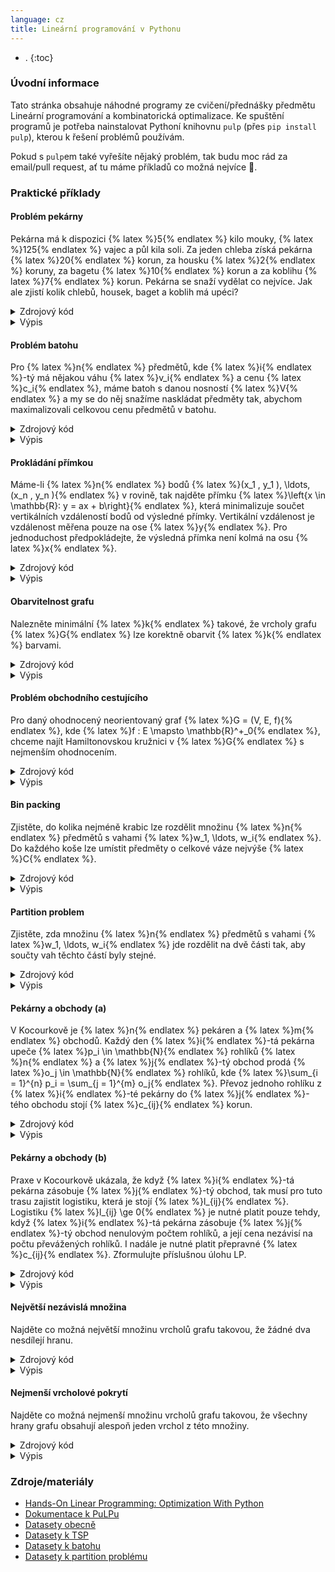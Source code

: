 ```yaml
---
language: cz
title: Lineární programování v Pythonu
---
```



- .
{:toc}

### Úvodní informace
Tato stránka obsahuje náhodné programy ze cvičení/přednášky předmětu Lineární programování a kombinatorická optimalizace. Ke spuštění programů je potřeba nainstalovat Pythoní knihovnu `pulp` (přes `pip install pulp`), kterou k řešení problémů používám.

Pokud s `pulp`em také vyřešíte nějaký problém, tak budu moc rád za email/pull request, ať tu máme příkladů co možná nejvíce 🙂.

### Praktické příklady

#### Problém pekárny
Pekárna má k dispozici {% latex %}5{% endlatex %} kilo mouky, {% latex %}125{% endlatex %} vajec a půl kila soli. Za jeden chleba získá pekárna {% latex %}20{% endlatex %} korun, za housku {% latex %}2{% endlatex %} koruny, za bagetu {% latex %}10{% endlatex %} korun a za koblihu {% latex %}7{% endlatex %} korun. Pekárna se snaží vydělat co nejvíce. Jak ale zjistí kolik chlebů, housek, baget a koblih má upéci?

<details>
	<summary class="code-summary">Zdrojový kód</summary>
	<div markdown="1">
```py
{% include linearni-programovani-v-pythonu/pekarna.py %}```
</div>
</details>

<details>
	<summary class="code-summary">Výpis</summary>
	<div markdown="1">
```
{% include linearni-programovani-v-pythonu/pekarna.out %}```
</div>
</details>

#### Problém batohu
Pro {% latex %}n{% endlatex %} předmětů, kde {% latex %}i{% endlatex %}-tý má nějakou váhu {% latex %}v_i{% endlatex %} a cenu {% latex %}c_i{% endlatex %}, máme batoh s danou nosností {% latex %}V{% endlatex %} a my se do něj snažíme naskládat předměty tak, abychom maximalizovali celkovou cenu předmětů v batohu.

<details>
	<summary class="code-summary">Zdrojový kód</summary>
	<div markdown="1">
```py
{% include linearni-programovani-v-pythonu/batoh.py %}```
</div>
</details>

<details>
	<summary class="code-summary">Výpis</summary>
	<div markdown="1">
```
{% include linearni-programovani-v-pythonu/batoh.out %}```
</div>
</details>

#### Prokládání přímkou

Máme-li {% latex %}n{% endlatex %} bodů {% latex %}(x_1 , y_1 ), \ldots, (x_n , y_n ){% endlatex %} v rovině, tak najděte přímku {% latex %}\left\{x \in \mathbb{R}: y = ax + b\right\}{% endlatex %}, která minimalizuje součet vertikálních vzdáleností bodů od výsledné přímky. Vertikální vzdálenost je vzdálenost měřena pouze na ose {% latex %}y{% endlatex %}. Pro jednoduchost předpokládejte, že výsledná přímka není kolmá na osu {% latex %}x{% endlatex %}.

<details>
	<summary class="code-summary">Zdrojový kód</summary>
	<div markdown="1">
```py
{% include linearni-programovani-v-pythonu/prokladani.py %}```
</div>
</details>

<details>
	<summary class="code-summary">Výpis</summary>
	<div markdown="1">
```
{% include linearni-programovani-v-pythonu/prokladani.out %}```
</div>
</details>

#### Obarvitelnost grafu

Nalezněte minimální {% latex %}k{% endlatex %} takové, že vrcholy grafu {% latex %}G{% endlatex %} lze korektně obarvit {% latex %}k{% endlatex %} barvami.

<details>
	<summary class="code-summary">Zdrojový kód</summary>
	<div markdown="1">
```py
{% include linearni-programovani-v-pythonu/obarvitelnost.py %}```
</div>
</details>

<details>
	<summary class="code-summary">Výpis</summary>
	<div markdown="1">
```
{% include linearni-programovani-v-pythonu/obarvitelnost.out %}```
</div>
</details>

#### Problém obchodního cestujícího
Pro daný ohodnocený neorientovaný graf {% latex %}G = (V, E, f){% endlatex %}, kde {% latex %}f : E \mapsto \mathbb{R}^+_0{% endlatex %}, chceme najít Hamiltonovskou kružnici v {% latex %}G{% endlatex %} s nejmenším ohodnocením.

<details>
	<summary class="code-summary">Zdrojový kód</summary>
	<div markdown="1">
```py
{% include linearni-programovani-v-pythonu/tsp.py %}```
</div>
</details>

<details>
	<summary class="code-summary">Výpis</summary>
	<div markdown="1">
```
{% include linearni-programovani-v-pythonu/tsp.out %}```
</div>
</details>

#### Bin packing
Zjistěte, do kolika nejméně krabic lze rozdělit množinu {% latex %}n{% endlatex %} předmětů s vahami {% latex %}w_1, \ldots, w_i{% endlatex %}. Do každého koše lze umístit předměty o celkové váze nejvýše {% latex %}C{% endlatex %}.

<details>
	<summary class="code-summary">Zdrojový kód</summary>
	<div markdown="1">
```py
{% include linearni-programovani-v-pythonu/bin.py %}```
</div>
</details>

<details>
	<summary class="code-summary">Výpis</summary>
	<div markdown="1">
```
{% include linearni-programovani-v-pythonu/bin.out %}```
</div>
</details>

#### Partition problem
Zjistěte, zda množinu {% latex %}n{% endlatex %} předmětů s vahami {% latex %}w_1, \ldots, w_i{% endlatex %} jde rozdělit na dvě části tak, aby součty vah těchto částí byly stejné.

<details>
	<summary class="code-summary">Zdrojový kód</summary>
	<div markdown="1">
```py
{% include linearni-programovani-v-pythonu/partition.py %}```
</div>
</details>

<details>
	<summary class="code-summary">Výpis</summary>
	<div markdown="1">
```
{% include linearni-programovani-v-pythonu/partition.out %}```
</div>
</details>

#### Pekárny a obchody (a)
V Kocourkově je {% latex %}n{% endlatex %} pekáren a {% latex %}m{% endlatex %} obchodů. Každý den {% latex %}i{% endlatex %}-tá pekárna upeče {% latex %}p_i \in \mathbb{N}{% endlatex %} rohlíků {% latex %}n{% endlatex %} a {% latex %}j{% endlatex %}-tý obchod prodá {% latex %}o_j \in \mathbb{N}{% endlatex %} rohlíků, kde {% latex %}\sum_{i = 1}^{n} p_i = \sum_{j = 1}^{m} o_j{% endlatex %}. Převoz jednoho rohlíku z {% latex %}i{% endlatex %}-té pekárny do {% latex %}j{% endlatex %}-tého obchodu stojí {% latex %}c_{ij}{% endlatex %} korun.

<details>
	<summary class="code-summary">Zdrojový kód</summary>
	<div markdown="1">
```py
{% include linearni-programovani-v-pythonu/ukol01-a.py %}```
</div>
</details>

<details>
	<summary class="code-summary">Výpis</summary>
	<div markdown="1">
```
{% include linearni-programovani-v-pythonu/ukol01-a.out %}```
</div>
</details>

#### Pekárny a obchody (b)
Praxe v Kocourkově ukázala, že když {% latex %}i{% endlatex %}-tá pekárna zásobuje {% latex %}j{% endlatex %}-tý obchod, tak musí pro tuto trasu zajistit logistiku, která je stojí {% latex %}l_{ij}{% endlatex %}. Logistiku {% latex %}l_{ij} \ge 0{% endlatex %} je nutné platit pouze tehdy, když {% latex %}i{% endlatex %}-tá pekárna zásobuje {% latex %}j{% endlatex %}-tý obchod nenulovým počtem rohlíků, a její cena nezávisí na počtu převážených rohlíků. I nadále je nutné platit přepravné {% latex %}c_{ij}{% endlatex %}. Zformulujte příslušnou úlohu LP.

<details>
	<summary class="code-summary">Zdrojový kód</summary>
	<div markdown="1">
```py
{% include linearni-programovani-v-pythonu/ukol01-b.py %}```
</div>
</details>

<details>
	<summary class="code-summary">Výpis</summary>
	<div markdown="1">
```
{% include linearni-programovani-v-pythonu/ukol01-b.out %}```
</div>
</details>

#### Největší nezávislá množina
Najděte co možná největší množinu vrcholů grafu takovou, že žádné dva nesdílejí hranu.

<details>
	<summary class="code-summary">Zdrojový kód</summary>
	<div markdown="1">
```py
{% include linearni-programovani-v-pythonu/max-independent-set.py %}```
</div>
</details>

<details>
	<summary class="code-summary">Výpis</summary>
	<div markdown="1">
```
{% include linearni-programovani-v-pythonu/max-independent-set.out %}```
</div>
</details>

#### Nejmenší vrcholové pokrytí
Najděte co možná nejmenší množinu vrcholů grafu takovou, že všechny hrany grafu obsahují alespoň jeden vrchol z této množiny.

<details>
	<summary class="code-summary">Zdrojový kód</summary>
	<div markdown="1">
```py
{% include linearni-programovani-v-pythonu/min-vertex-cover.py %}```
</div>
</details>

<details>
	<summary class="code-summary">Výpis</summary>
	<div markdown="1">
```
{% include linearni-programovani-v-pythonu/min-vertex-cover.out %}```
</div>
</details>


### Zdroje/materiály
- [Hands-On Linear Programming: Optimization With Python](https://realpython.com/linear-programming-python/)
- [Dokumentace k PuLPu](https://coin-or.github.io/pulp/)
- [Datasety obecně](https://people.sc.fsu.edu/~jburkardt/datasets/)
- [Datasety k TSP](https://people.sc.fsu.edu/~jburkardt/datasets/tsp/tsp.html)
- [Datasety k batohu](https://people.sc.fsu.edu/~jburkardt/datasets/knapsack_01/knapsack_01.html)
- [Datasety k partition problému](https://people.sc.fsu.edu/~jburkardt/datasets/partition_problem/partition_problem.html)
